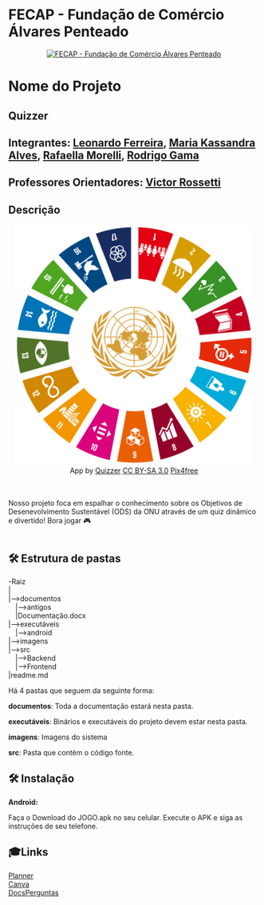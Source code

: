 # FECAP - Fundação de Comércio Álvares Penteado

<p align="center">
<a href= "https://www.fecap.br/"><img src="https://encrypted-tbn0.gstatic.com/images?q=tbn:ANd9GcRhZPrRa89Kma0ZZogxm0pi-tCn_TLKeHGVxywp-LXAFGR3B1DPouAJYHgKZGV0XTEf4AE&usqp=CAU" alt="FECAP - Fundação de Comércio Álvares Penteado" border="0"></a>
</p>

# Nome do Projeto

## Quizzer

## Integrantes: <a href="https://www.linkedin.com/in/leoonaardoferreira/">Leonardo Ferreira</a>, <a href="https://www.linkedin.com/in/victorbarq">Maria Kassandra Alves</a>, <a href="https://www.linkedin.com/in/victorbarq/">Rafaella Morelli</a>, <a href="https://www.linkedin.com/in/rodrigo-gama-b38705231/">Rodrigo Gama</a>
## Professores Orientadores: <a href="https://www.linkedin.com/in/victorbarq/">Victor Rossetti</a>

## Descrição

<p align="center">
<img src="https://github.com/2024-2-NCC3/Projeto4/blob/main/imagens/GlobalGoals1.png" alt="QuizzODS" border="0" width="480">
  <br>
  App by <a href="http://www.nyphotographic.com/">Quizzer</a> <a rel="license" href="https://creativecommons.org/licenses/by-sa/3.0/">CC BY-SA 3.0</a> <a href="http://pix4free.org/">Pix4free</a>
</p>


<br><br>
Nosso projeto foca em espalhar o conhecimento sobre os Objetivos de Desenevolvimento Sustentável (ODS) da ONU através de um quiz dinâmico e divertido! Bora jogar 🎮
<br><br>

## 🛠 Estrutura de pastas

-Raiz<br>
|<br>
|-->documentos<br>
  &emsp;|-->antigos<br>
  &emsp;|Documentação.docx<br>
|-->executáveis<br>
  &emsp;|-->android<br>
|-->imagens<br>
|-->src<br>
  &emsp;|-->Backend<br>
  &emsp;|-->Frontend<br>
|readme.md<br>

Há 4 pastas que seguem da seguinte forma:

<b>documentos</b>: Toda a documentação estará nesta pasta.

<b>executáveis</b>: Binários e executáveis do projeto devem estar nesta pasta.

<b>imagens</b>: Imagens do sistema

<b>src</b>: Pasta que contém o código fonte.

## 🛠 Instalação

<b>Android:</b>

Faça o Download do JOGO.apk no seu celular.
Execute o APK e siga as instruções de seu telefone.

## 🎓Links
<a href="https://planner.cloud.microsoft/edu.fecap.br/Home/PlanViews/wKtLc2P_WEipnEV6kVMm_mQADhkR?Type=PlanLink&Channel=Link&CreatedTime=638634971339250000" target="_blank">Planner</a>
<br>
<a href="https://www.canva.com/design/DAGSd5gdu5k/Piww_mvYm7RtYqAwP0lYAg/edit?utm_content=DAGSd5gdu5k&utm_campaign=designshare&utm_medium=link2&utm_source=sharebutton" target="_blank">Canva</a>
<br>
<a href="https://docs.google.com/document/d/1Vnd-YXqdxFB6-ElTUlrMPnP4a5rqIqM3aqzEuy8nBuI/edit?usp=sharing" target="_blank">DocsPerguntas</a>

